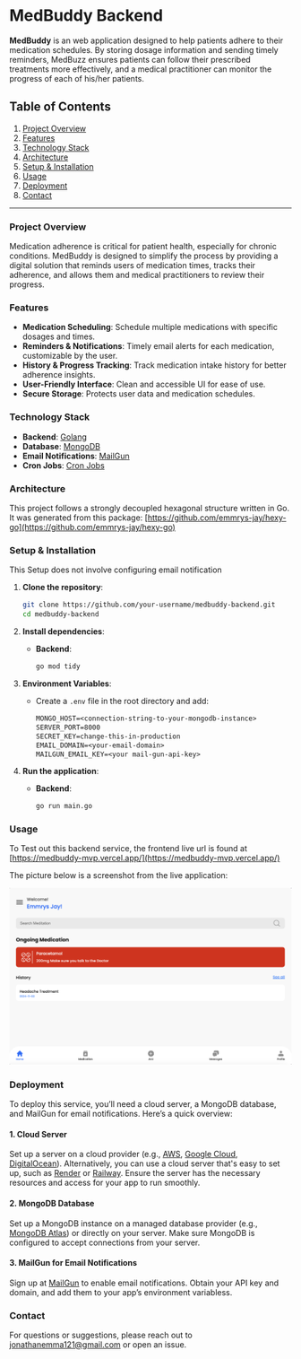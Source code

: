 # MedBuddy Backend

**MedBuddy** is an web application designed to help patients adhere to their medication schedules. By storing dosage information and sending timely reminders, MedBuzz ensures patients can follow their prescribed treatments more effectively, and a medical practitioner can monitor the progress of each of his/her patients.

## Table of Contents

1. [Project Overview](#project-overview)
2. [Features](#features)
3. [Technology Stack](#technology-stack)
4. [Architecture](#architecture)
5. [Setup & Installation](#setup--installation)
6. [Usage](#usage)
7. [Deployment](#deployment)
8. [Contact](#contact)

---

### Project Overview

Medication adherence is critical for patient health, especially for chronic conditions. MedBuddy is designed to simplify the process by providing a digital solution that reminds users of medication times, tracks their adherence, and allows them and medical practitioners to review their progress. 

### Features

- **Medication Scheduling**: Schedule multiple medications with specific dosages and times.
- **Reminders & Notifications**: Timely email alerts for each medication, customizable by the user.
- **History & Progress Tracking**: Track medication intake history for better adherence insights.
- **User-Friendly Interface**: Clean and accessible UI for ease of use.
- **Secure Storage**: Protects user data and medication schedules.

### Technology Stack

- **Backend**: [Golang](https://golang.org/)
- **Database**: [MongoDB](https://www.mongodb.org/)
- **Email Notifications**: [MailGun](https://www.mailgun.com/)
- **Cron Jobs**: [Cron Jobs]()

### Architecture

This project follows a strongly decoupled hexagonal structure written
in Go. It was generated from this package: [https://github.com/emmrys-jay/hexy-go](https://github.com/emmrys-jay/hexy-go)

### Setup & Installation
This Setup does not involve configuring email notification

1. **Clone the repository**:
   ```bash
   git clone https://github.com/your-username/medbuddy-backend.git
   cd medbuddy-backend
   ```

2. **Install dependencies**:

   - **Backend**:
     ```bash
     go mod tidy
     ```

3. **Environment Variables**:
   - Create a `.env` file in the root directory and add:
     ```plaintext
     MONGO_HOST=<connection-string-to-your-mongodb-instance>
     SERVER_PORT=8000
     SECRET_KEY=change-this-in-production
     EMAIL_DOMAIN=<your-email-domain>
     MAILGUN_EMAIL_KEY=<your mail-gun-api-key>
     ```

4. **Run the application**:

   - **Backend**:
     ```bash
     go run main.go
     ```

### Usage

To Test out this backend service, the frontend live url is found at 
[https://medbuddy-mvp.vercel.app/](https://medbuddy-mvp.vercel.app/)

The picture below is a screenshot from the live application:

![App Screenshot](images/screenshot.png)


### Deployment

To deploy this service, you’ll need a cloud server, a MongoDB database, and MailGun for email notifications. Here’s a quick overview:

#### 1. Cloud Server

Set up a server on a cloud provider (e.g., [AWS](https://aws.amazon.com/), [Google Cloud](https://cloud.google.com/), [DigitalOcean](https://www.digitalocean.com/)). Alternatively, you can use a cloud server that's easy to set up, such as [Render](https://render.com) or [Railway](https://railway.app). Ensure the server has the necessary resources and access for your app to run smoothly.

#### 2. MongoDB Database

Set up a MongoDB instance on a managed database provider (e.g., [MongoDB Atlas](https://www.mongodb.com/cloud/atlas)) or directly on your server. Make sure MongoDB is configured to accept connections from your server.

#### 3. MailGun for Email Notifications

Sign up at [MailGun](https://www.mailgun.com/) to enable email notifications. Obtain your API key and domain, and add them to your app’s environment variabless.


### Contact

For questions or suggestions, please reach out to [jonathanemma121@gmail.com](mailto:jonathanemma121@gmail.com) or open an issue.

